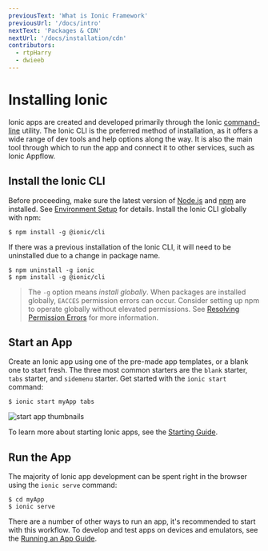 ```yaml
---
previousText: 'What is Ionic Framework'
previousUrl: '/docs/intro'
nextText: 'Packages & CDN'
nextUrl: '/docs/installation/cdn'
contributors:
  - rtpHarry
  - dwieeb
---
```


# Installing Ionic

Ionic apps are created and developed primarily through the Ionic [command-line](/docs/faq/glossary#cli) utility. The Ionic CLI is the preferred method of installation, as it offers a wide range of dev tools and help options along the way. It is also the main tool through which to run the app and connect it to other services, such as Ionic Appflow.

## Install the Ionic CLI

Before proceeding, make sure the latest version of [Node.js](/docs/faq/glossary#node) and [npm](/docs/faq/glossary#npm) are installed. See [Environment Setup](/docs/installation/environment) for details. Install the Ionic CLI globally with npm:

```shell
$ npm install -g @ionic/cli
```

If there was a previous installation of the Ionic CLI, it will need to be uninstalled due to a change in package name.

```shell
$ npm uninstall -g ionic
$ npm install -g @ionic/cli
```

> The `-g` option means _install globally_. When packages are installed globally, `EACCES` permission errors can occur.
> Consider setting up npm to operate globally without elevated permissions. See [Resolving Permission Errors](/docs/faq/tips#resolving-permission-errors) for more information.

## Start an App

Create an Ionic app using one of the pre-made app templates, or a blank one to start fresh. The three most common starters are the `blank` starter, `tabs` starter, and `sidemenu` starter. Get started with the `ionic start` command:

```shell
$ ionic start myApp tabs
```

![start app thumbnails](/docs/assets/img/installation/start-app-thumbnails.png)


To learn more about starting Ionic apps, see the [Starting Guide](/docs/building/starting).

## Run the App

The majority of Ionic app development can be spent right in the browser using the `ionic serve` command:

```shell
$ cd myApp
$ ionic serve
```

There are a number of other ways to run an app, it's recommended to start with this workflow. To develop and test apps on devices and emulators, see the [Running an App Guide](/docs/building/running).
